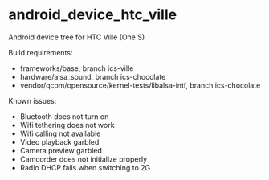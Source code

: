 android_device_htc_ville
========================

Android device tree for HTC Ville (One S)

Build requirements:
* frameworks/base, branch ics-ville
* hardware/alsa_sound, branch ics-chocolate
* vendor/qcom/opensource/kernel-tests/libalsa-intf, branch ics-chocolate

Known issues:
* Bluetooth does not turn on
* Wifi tethering does not work
* Wifi calling not available
* Video playback garbled
* Camera preview garbled
* Camcorder does not initialize properly
* Radio DHCP fails when switching to 2G

